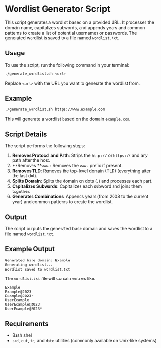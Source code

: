 # Wordlist Generator Script

This script generates a wordlist based on a provided URL. It processes the domain name, capitalizes subwords, and appends years and common patterns to create a list of potential usernames or passwords. The generated wordlist is saved to a file named `wordlist.txt`.

## Usage

To use the script, run the following command in your terminal:

```bash
./generate_wordlist.sh <url>
```

Replace `<url>` with the URL you want to generate the wordlist from.

## Example

```bash
./generate_wordlist.sh https://www.example.com
```

This will generate a wordlist based on the domain `example.com`.

## Script Details

The script performs the following steps:

1. **Removes Protocol and Path**: Strips the `http://` or `https://` and any path after the host.
2. **Removes **`www.`: Removes the `www.` prefix if present.
3. **Removes TLD**: Removes the top-level domain (TLD) (everything after the last dot).
4. **Splits Domain**: Splits the domain on dots (`.`) and processes each part.
5. **Capitalizes Subwords**: Capitalizes each subword and joins them together.
6. **Generates Combinations**: Appends years (from 2008 to the current year) and common patterns to create the wordlist.

## Output

The script outputs the generated base domain and saves the wordlist to a file named `wordlist.txt`.

## Example Output

```bash
Generated base domain: Example
Generating wordlist...
Wordlist saved to wordlist.txt
```

The `wordlist.txt` file will contain entries like:

```
Example
Example@2023
Example@2023*
UserExample
UserExample@2023
UserExample@2023*
```

## Requirements

- Bash shell
- `sed`, `cut`, `tr`, and `date` utilities (commonly available on Unix-like systems)
